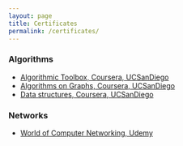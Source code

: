 ```yaml
---
layout: page
title: Certificates
permalink: /certificates/
---
```

### Algorithms
* [Algorithmic Toolbox, Coursera, UCSanDiego](https://coursera.org/share/372fc69f7d55cb7dcfcdbe2784c5b8ee)
* [Algorithms on Graphs, Coursera, UCSanDiego](https://coursera.org/share/033af83d0fea9ca334165679a0ab8ccf)
* [Data structures, Coursera, UCSanDiego](https://coursera.org/share/e534c993f9830653fef0e7eac6eca3a3)

### Networks
* [World of Computer Networking, Udemy](https://www.udemy.com/certificate/UC-aa179d81-9168-45f6-adcd-c346201dece8/?utm_campaign=email&utm_source=sendgrid.com&utm_medium=email)

